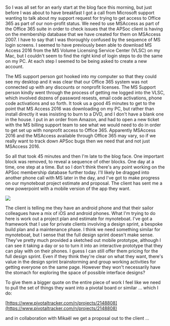 So I was all set for an early start at the blog face this morning, but just before I was about to have breakfast I got a call from Microsoft support wanting to talk about my support request for trying to get access to Office 365 as part of our non-profit status.  We need to use MSAccess as part of the Office 365 suite in order to check issues that the APSoc client is having on the membership database that we have created for them on MSAccess 2007.  I have to say that I was thoroughly confused by the sequence of MS login screens.  I seemed to have previously been able to download MS Access 2016 from the MS Volume Licensing Service Center (VLSC) on my Mac, but I couldn't seem to find the right kind of login steps to do the same on my PC.  At each step I seemed to be being asked to create a new account.

The MS support person got hooked into my computer so that they could see my desktop and it was clear that our Office 365 system was not connected up with any discounts or nonprofit licenses.  The MS Support person kindly went through the process of getting me logged into the VLSC, which involved dozens of password resests, email code activations, phone code activations and so forth.  It took us a good 45 minutes to get to the point that MS Access 2016 was downloading on my PC, but rather than install directly it was insisting to burn to a DVD, and I don't have a blank one in the house.  I put in an order from Amazon, and had to open a new ticket with the MS billing support team to see what we would need to do in order to get set up with nonprofit access to Office 365.  Apparently MSAccess 2016 and the MSAccess available through Office 365 may vary, so if we really want to track down APSoc bugs then we need that and not just MSAccess 2016.  

So all that took 45 minutes and then I'm late to the blog face.  One important block was removed, to reveal a sequence of other blocks.  One day at a time, one step at a time.  But so I don't think there's any point working on the APSoc membership database further today.  I'll likely be dragged into another phone call with MS later in the day, and I've got to make progress on our mynoteboat project estimate and proposal.  The client has sent me a new powerpoint with a mobile version of the app they want.

![](https://dl.dropbox.com/s/tvmupd1c5opw9zw/Screenshot%202018-02-06%2010.19.49.png?dl=0)

The client is telling me they have an android phone and that their sailor colleagues have a mix of iOS and android phones.  What I'm trying to do here is work out a project plan and estimate for mynoteboat.  I've got a framework that I use for private clients involving a design sprint, a bespoke build plan and a maintenance phase.  I think we need something similar for mynoteboat, but I sense that the full design sprint doesn't make sense.  They've pretty much provided a sketched out mobile prototype, although I can see it taking a day or so to turn it into an interactive prototype that they can play with on their phones. I guess I can still offer them pricing for the full design sprint.  Even if they think they're clear on what they want, there's value in the design sprint brainstorming and group working activities for getting everyone on the same page.  However they won't necessarily have the stomach for exploring the space of possible interface designs?

To give them a bigger quote on the entire piece of work I feel like we need to pull the set of things they want into a pivotal board or similar ... which I do:

[https://www.pivotaltracker.com/n/projects/2148808](https://www.pivotaltracker.com/n/projects/2148808)

and in collaboration with Mikaël we get a proposal out to the client ...

